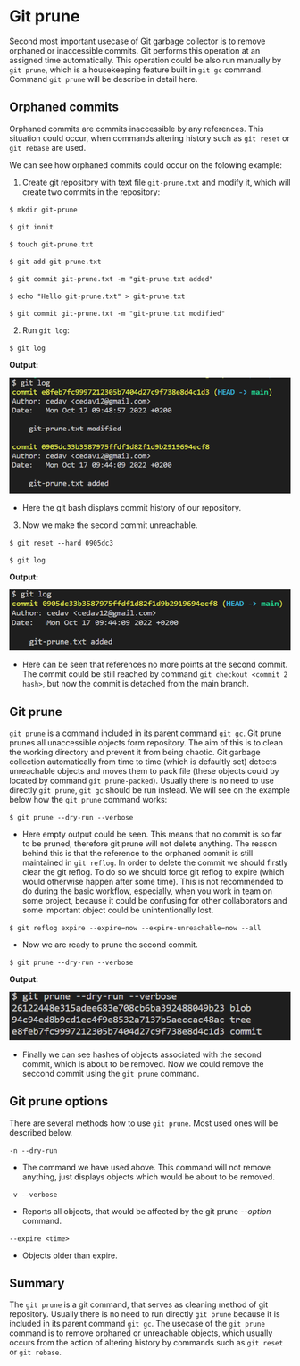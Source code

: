 # Git prune
Second most important usecase of Git garbage collector is to remove orphaned or inaccessible commits. Git performs this operation at an assigned time automatically. This operation could be also run manually by `git prune`, which is a housekeeping feature built in `git gc` command. Command `git prune` will be describe in detail here.

## Orphaned commits
Orphaned commits are commits inaccessible by any references. This situation could occur, when commands altering history such as `git reset` or `git rebase` are used.

We can see how orphaned commits could occur on the folowing example:

1. Create git repository with text file `git-prune.txt` and modify it, which will create two commits in the repository:

`$ mkdir git-prune`

`$ git innit`

`$ touch git-prune.txt`

`$ git add git-prune.txt`

`$ git commit git-prune.txt -m "git-prune.txt added"`

`$ echo "Hello git-prune.txt" > git-prune.txt`

`$ git commit git-prune.txt -m "git-prune.txt modified"`

2.  Run `git log`:

`$ git log`

**Output:**

![image](images/screenshot1.PNG)

* Here the git bash displays commit history of our repository.

3. Now we make the second commit unreachable.

`$ git reset --hard 0905dc3`

`$ git log`

**Output:**

![image](images/screenshot2.PNG)

* Here can be seen that references no more points at the second commit. The commit could be still reached by command `git checkout <commit 2 hash>`, but now the commit is detached from the main branch.

## Git prune
`git prune` is a command included in its parent command `git gc`. Git prune prunes all unaccessible objects form repository. The aim of this is to clean the working directory and prevent it from being chaotic. Git garbage collection automatically from time to time (which is defaultly set) detects unreachable objects and moves them to pack file (these objects could by located by command `git prune-packed`). Usually there is no need to use directly `git prune`, `git gc` should be run instead. We will see on the example below how the `git prune` command works:

`$ git prune --dry-run --verbose`

* Here empty output could be seen. This means that no commit is so far to be pruned, therefore git prune will not delete anything. The reason behind this is that the reference to the orphaned commit is still maintained in `git reflog`. In order to delete the commit we should firstly clear the git reflog. To do so we should force git reflog to expire (which would otherwise happen after some time). This is not recommended to do during the basic workflow, especially, when you work in team on some project, because it could be confusing for other collaborators and some important object could be unintentionally lost.

`$ git reflog expire --expire=now --expire-unreachable=now --all`

* Now we are ready to prune the second commit.

`$ git prune --dry-run --verbose`

**Output:**

![image](images/screenshot3.PNG)

* Finally we can see hashes of objects associated with the second commit, which is about to be removed. Now we could remove the seccond commit using the `git prune` command.

## Git prune options
There are several methods how to use `git prune`. Most used ones will be described below. 

`-n --dry-run`

* The command we have used above. This command will not remove anything, just displays objects which would be about to be removed.

`-v --verbose`

* Reports all objects, that would be affected by the git prune *--option* command.

`--expire <time>`

* Objects older than *<time>* expire.

## Summary
The `git prune` is a git command, that serves as cleaning method of git repository. Usually there is no need to run directly `git prune` because it is included in its parent command `git gc`. The usecase of the `git prune` command is to remove orphaned or unreachable objects, which usually occurs from the action of altering history by commands such as `git reset` or `git rebase`.
